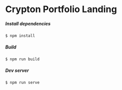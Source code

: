 # Crypton Portfolio Landing

##### Install dependencies

```text
$ npm install
```

##### Build

```text
$ npm run build
```

##### Dev server

```text
$ npm run serve
```
